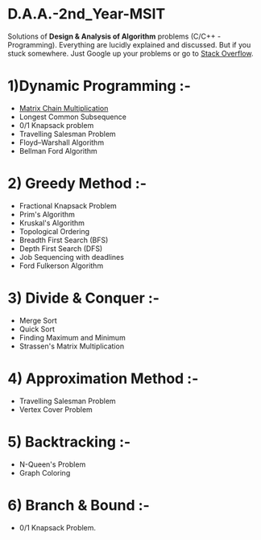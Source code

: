 # D.A.A.-2nd_Year-MSIT

Solutions of **Design & Analysis of Algorithm** problems (C/C++ - Programming). Everything are lucidly explained and discussed. But if you stuck somewhere. Just Google up your problems or go to [Stack Overflow](https://stackoverflow.com/).

# 1)Dynamic Programming :-

   * [Matrix Chain Multiplication](https://github.com/SBMaity/D.A.A.-2nd_Year-MSIT/blob/master/Matrix_Chain_Multiplication.c)
   * Longest Common Subsequence
   * 0/1 Knapsack problem
   * Travelling Salesman Problem
   * Floyd–Warshall Algorithm
   * Bellman Ford Algorithm

# 2)	Greedy Method :-
   * Fractional Knapsack Problem
   * Prim's Algorithm
   * Kruskal's Algorithm
   * Topological Ordering
   * Breadth First Search (BFS)
   * Depth First Search (DFS)
   * Job Sequencing with deadlines
   * Ford Fulkerson Algorithm
# 3)	Divide & Conquer :-
   * Merge Sort
   * Quick Sort
   * Finding Maximum and Minimum
   * Strassen's Matrix Multiplication
# 4)	Approximation Method :-
   * Travelling Salesman Problem
   * Vertex Cover Problem
# 5)	Backtracking :-
   * N-Queen's Problem
   * Graph Coloring
# 6)	Branch & Bound :-
   * 0/1 Knapsack Problem.
